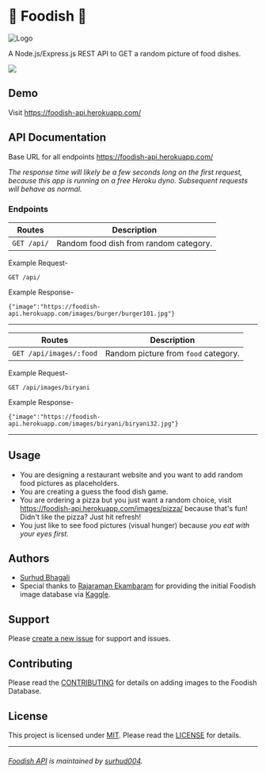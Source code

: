 # 🍲 Foodish 🍛
![Logo](https://github.com/surhud004/Foodish/blob/master/public/logo.ico "Samosa")

A Node.js/Express.js REST API to GET a random picture of food dishes.

![](https://img.shields.io/badge/contributions-welcome-34cdfa)

## Demo
Visit https://foodish-api.herokuapp.com/

## API Documentation
Base URL for all endpoints https://foodish-api.herokuapp.com/

_The response time will likely be a few seconds long on the first request, because this app is running on a free Heroku dyno. Subsequent requests will behave as normal._

### Endpoints
Routes | Description
------------ | -------------
`GET /api/` | Random food dish from random category.

Example Request-

`GET /api/`

Example Response-
```
{"image":"https://foodish-api.herokuapp.com/images/burger/burger101.jpg"}
```
----------------------------
Routes | Description
------------ | -------------
`GET /api/images/:food` | Random picture from `food` category.

Example Request-

`GET /api/images/biryani`

Example Response-
```
{"image":"https://foodish-api.herokuapp.com/images/biryani/biryani32.jpg"}
```
----------------------------
## Usage
* You are designing a restaurant website and you want to add random food pictures as placeholders.
* You are creating a guess the food dish game.
* You are ordering a pizza but you just want a random choice, visit https://foodish-api.herokuapp.com/images/pizza/ because that's fun! Didn't like the pizza? Just hit refresh!
* You just like to see food pictures (visual hunger) because _you eat with your eyes first._

## Authors
* [Surhud Bhagali](https://github.com/surhud004)
* Special thanks to [Rajaraman Ekambaram](https://github.com/Rtech2014) for providing the initial Foodish image database via [Kaggle](https://www.kaggle.com/datasets).

## Support
Please [create a new issue](https://github.com/surhud004/Foodish/issues/new) for support and issues.

## Contributing
Please read the [CONTRIBUTING](https://github.com/surhud004/Foodish/blob/master/CONTRIBUTING.md) for details on adding images to the Foodish Database.

## License
This project is licensed under [MIT](https://opensource.org/licenses/MIT). Please read the [LICENSE](https://github.com/surhud004/Foodish/blob/master/LICENSE) for details.

----------------------------
###### [Foodish API](https://github.com/surhud004/Foodish) is maintained by [surhud004](https://github.com/surhud004).
